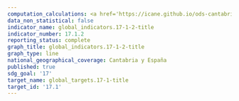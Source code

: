 ```yaml
---
computation_calculations: <a href='https://icane.github.io/ods-cantabria/assets/pdf/17.1.2.1.pdf' target='_blank'>Proporción de los ingresos no financieros de las administraciones públicas autonómicas y locales provenientes de impuestos</a><br><a href='https://icane.github.io/ods-cantabria/assets/pdf/17.1.2.2.pdf' target='_blank'>Proporción de los ingresos de las administraciones públicas autonómicas y locales provenientes de impuestos</a>
data_non_statistical: false
indicator_name: global_indicators.17-1-2-title
indicator_number: 17.1.2
reporting_status: complete
graph_title: global_indicators.17-1-2-title
graph_type: line
national_geographical_coverage: Cantabria y España
published: true
sdg_goal: '17'
target_name: global_targets.17-1-title
target_id: '17.1'
---
```

